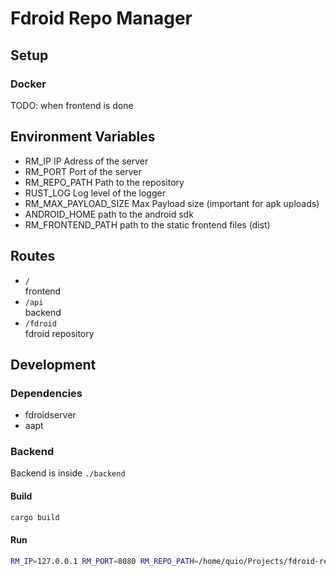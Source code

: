 # Fdroid Repo Manager

## Setup

### Docker

TODO: when frontend is done

## Environment Variables

- RM_IP
  IP Adress of the server
- RM_PORT
  Port of the server
- RM_REPO_PATH
  Path to the repository
- RUST_LOG
  Log level of the logger
- RM_MAX_PAYLOAD_SIZE
  Max Payload size (important for apk uploads)
- ANDROID_HOME
  path to the android sdk
- RM_FRONTEND_PATH
  path to the static frontend files (dist)

## Routes

- `/`  
frontend
- `/api`  
backend
- `/fdroid`  
fdroid repository

## Development

### Dependencies

- fdroidserver
- aapt

### Backend

Backend is inside `./backend`

#### Build

```bash
cargo build
```

#### Run

```bash
RM_IP=127.0.0.1 RM_PORT=8080 RM_REPO_PATH=/home/quio/Projects/fdroid-repo-manager/development/fdroid RUST_LOG=DEBUG ANDROID_HOME=/opt/android-sdk RM_FRONTEND_PATH=/home/quio/Projects/fdroid-repo-manager/frontend/dist cargo run
```
